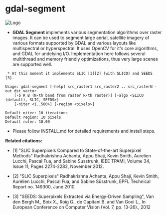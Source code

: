 # gdal-segment

![Logo](https://github.com/cbalint13/gdal-segment/blob/master/samples/logo/small_logo.png)

 * **GDAL Segment** implements various segmentation algorithms over raster images. It can
be used to segment large aerial, satellite imagery of various formats supported by GDAL and
various layouts like multispectral or hyperspectral. It uses OpenCV for it's core algorithms,
and GDAL for undelying I/O. Implementation here follows several multithread and memory
friendly optimizations, thus very large scenes are supported well.

```
 * At this moment it implements SLIC [1][2] (with SLICO) and SEEDS [3].
```

```
Usage: gdal-segment [-help] src_raster1 src_raster2 .. src_rasterN -out dst_vector
    [-b R B (N-th band from raster R-th raster)] [-algo <SLICO (default), SLIC, SEEDS>]
    [-niter <1..500>] [-region <pixels>]

Default niter: 10 iterations
Default region: 10 pixels
Default ruler: 10.00
```

 * Please follow INSTALL.md for detailed requirements and install steps.

**Related citations:**

 * [1] "SLIC Superpixels Compared to State-of-the-art Superpixel Methods"
 Radhakrishna Achanta, Appu Shaji, Kevin Smith, Aurelien Lucchi, Pascal Fua,
 and Sabine Susstrunk, IEEE TPAMI, Volume 34, Issue 11, Pages 2274-2282,
 November 2012.

 * [2] "SLIC Superpixels" Radhakrishna Achanta, Appu Shaji, Kevin Smith,
 Aurelien Lucchi, Pascal Fua, and Sabine Süsstrunk, EPFL Technical
 Report no. 149300, June 2010.

 * [3] "SEEDS: Superpixels Extracted via Energy-Driven Sampling",
 Van den Bergh M., Boix X., Roig G., de Capitani B. and Van Gool L.,
 In European Conference on Computer Vision (Vol. 7, pp. 13-26)., 2012

